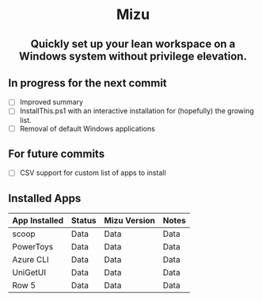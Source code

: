 <h1 align="center">
Mizu
</h1>

<h2 align="center">
  Quickly set up your lean workspace on a Windows system without privilege elevation.
</h2>  

## In progress for the next commit
- [ ] Improved summary
- [ ] InstallThis.ps1 with an interactive installation for (hopefully) the growing list.
- [ ] Removal of default Windows applications 

## For future commits
- [ ] CSV support for custom list of apps to install 

## Installed Apps
| App Installed | Status | Mizu Version | Notes |
|----------|----------|----------|----------|
| scoop    | Data     | Data     | Data     |
| PowerToys    | Data     | Data     | Data     |
| Azure CLI    | Data     | Data     | Data     |
| UniGetUI    | Data     | Data     | Data     |
| Row 5    | Data     | Data     | Data     |
